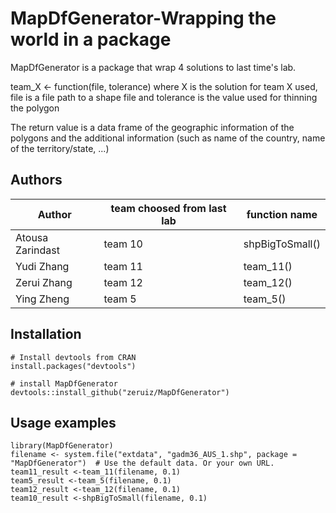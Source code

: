 # MapDfGenerator-Wrapping the world in a package


MapDfGenerator is a package that wrap 4 solutions to last time's lab.


team_X <- function(file, tolerance) where X is the solution for team X used, file is a file path to a shape file and tolerance is the value used for thinning the polygon

The return value is a data frame of the geographic information of the polygons and the additional information (such as name of the country, name of the territory/state, ...)


## Authors


| Author | team choosed from last lab | function name |
| ------ | ------ | ------ |
| Atousa Zarindast | team 10 | shpBigToSmall() |
| Yudi Zhang | team 11| team_11() |
| Zerui Zhang | team 12 | team_12() |
| Ying Zheng | team 5 | team_5() |


##  Installation  

```
# Install devtools from CRAN
install.packages("devtools")

# install MapDfGenerator
devtools::install_github("zeruiz/MapDfGenerator")
```

## Usage examples 

```
library(MapDfGenerator)
filename <- system.file("extdata", "gadm36_AUS_1.shp", package = "MapDfGenerator")  # Use the default data. Or your own URL.
team11_result <-team_11(filename, 0.1)
team5_result <-team_5(filename, 0.1)
team12_result <-team_12(filename, 0.1)
team10_result <-shpBigToSmall(filename, 0.1) 
```





 
